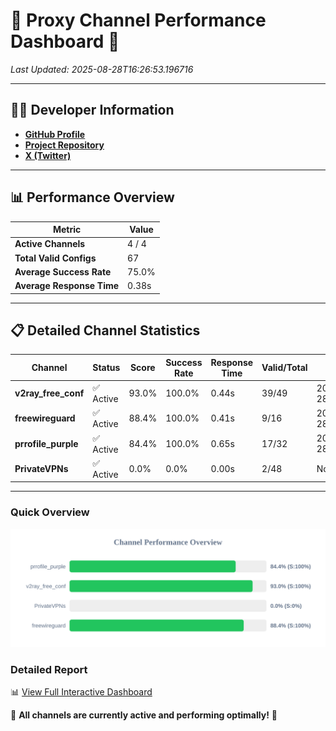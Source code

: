 # 🌟 Proxy Channel Performance Dashboard 🌟

_Last Updated: 2025-08-28T16:26:53.196716_

---

## 👩‍💻 Developer Information

- **[GitHub Profile](https://github.com/4n0nymou3)**  
- **[Project Repository](https://github.com/4n0nymou3/multi-proxy-config-fetcher)**  
- **[X (Twitter)](https://x.com/4n0nymou3)**  

---

## 📊 Performance Overview

| Metric                | Value       |
|-----------------------|-------------|
| **Active Channels**   | 4 / 4       |
| **Total Valid Configs** | 67          |
| **Average Success Rate** | 75.0%      |
| **Average Response Time** | 0.38s       |

---

## 📋 Detailed Channel Statistics

| Channel          | Status     | Score  | Success Rate | Response Time | Valid/Total | Last Success               |
|------------------|------------|--------|--------------|---------------|-------------|----------------------------|
| **v2ray_free_conf**  | ✅ Active  | 93.0%  | 100.0% | 0.44s         | 39/49       | 2025-08-28T16:26:41.402490 |
| **freewireguard**  | ✅ Active  | 88.4%  | 100.0% | 0.41s         | 9/16       | 2025-08-28T16:26:53.194783 |
| **prrofile_purple**  | ✅ Active  | 84.4%  | 100.0% | 0.65s         | 17/32       | 2025-08-28T16:26:40.904842 |
| **PrivateVPNs**  | ✅ Active  | 0.0%  | 0.0% | 0.00s         | 2/48       | None |

---

### Quick Overview
<div align="center">
  <a href="https://raw.githubusercontent.com/nullluser/NullRepo/refs/heads/main/assets/channel_stats_chart.svg">
    <img src="https://raw.githubusercontent.com/nullluser/NullRepo/refs/heads/main/assets/channel_stats_chart.svg" alt="Source Performance Statistics" width="800">
  </a>
</div>

### Detailed Report
📊 [View Full Interactive Dashboard](https://htmlpreview.github.io/?https://github.com/nullluser/NullRepo/blob/main/assets/performance_report.html)

🎉 **All channels are currently active and performing optimally!** 🎉
